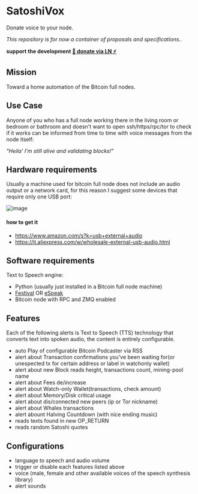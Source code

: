 # SatoshiVox
Donate voice to your node.

*This repository is for now a container of proposals and specifications..*

**support the development [🧡 donate via LN ⚡](https://getalby.com/p/st3b1t)**

## Mission
Toward a home automation of the Bitcoin full nodes.

## Use Case

Anyone of you who has a full node working there in the living room or bedroom or bathroom and doesn't want to open ssh/https/rpc/tor to check if it works can be informed from time to time with voice messages from the node itself:

*"Heila' I'm still alive and validating blocks!"*

## Hardware requirements
Usually a machine used for bitcoin full node does not include an audio output or a network card, for this reason I suggest some devices that require only one USB port:

![image](https://github.com/st3b1t/SatoshiVox/assets/113633676/68472cb6-e7b6-49c6-a34a-250f4176e02f)


#### how to get it
- https://www.amazon.com/s?k=usb+external+audio
- https://it.aliexpress.com/w/wholesale-external-usb-audio.html

## Software requirements

Text to Speech engine:

- Python (usually just installed in a Bitcoin full node machine)
- [Festival](https://github.com/festvox/festival) OR [eSpeak](https://github.com/espeak-ng/espeak-ng)
- Bitcoin node with RPC and ZMQ enabled

## Features
Each of the following alerts is Text to Speech (TTS) technology that converts text into spoken audio, the content is entirely configurable.

- auto Play of configurable Bitcoin Podcaster via RSS
- alert about Transaction confirmations you've been waiting for(or unespected tx for certain address or label in watchonly wallet)
- alert about new Block reads height, transactions count, mining-pool name
- alert about Fees de/increase
- alert about Watch-only Wallet(transactions, check amount)
- alert about Memory/Disk critical usage
- alert about dis/connected new peers (ip or Tor nickname)
- alert about Whales transactions
- alert abount Halving Countdown (with nice ending music)
- reads texts found in new OP_RETURN
- reads random Satoshi quotes

## Configurations

- language to speech and audio volume
- trigger or disable each features listed above
- voice (male, female and other available voices of the speech synthesis library)
- alert sounds
